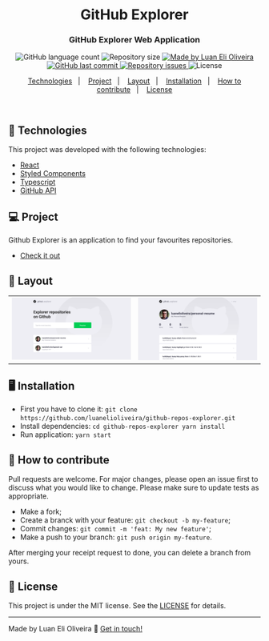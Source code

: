<h1 align="center">
  GitHub Explorer
</h1>

<h3 align="center">
  GitHub Explorer Web Application
</h3>

<p align="center">
  <img alt="GitHub language count" src="https://img.shields.io/github/languages/count/luanelioliveira/github-repos-explorer?color=%2304D361">

  <img alt="Repository size" src="https://img.shields.io/github/repo-size/luanelioliveira/github-repos-explorer">

  <a href="https://www.linkedin.com/in/luanoliveira/" target="_blank">
    <img alt="Made by Luan Eli Oliveira" src="https://img.shields.io/badge/made%20by-Luan%20Eli%20Oliveira-brightgreen">
  </a>

  <a href="https://github.com/luanelioliveira/github-repos-explorer/commits/master">
    <img alt="GitHub last commit" src="https://img.shields.io/github/last-commit/luanelioliveira/github-repos-explorer">
  </a>

  <a href="https://github.com/luanelioliveira/github-repos-explorer/issues">
    <img alt="Repository issues" src="https://img.shields.io/github/issues/luanelioliveira/github-repos-explorer">
  </a>

  <img alt="License" src="https://img.shields.io/badge/license-MIT-brightgreen">
</p>

<p align="center">
  <a href="#rocket-Technologies">Technologies</a>&nbsp;&nbsp;&nbsp;|&nbsp;&nbsp;&nbsp;
  <a href="#-project">Project</a>&nbsp;&nbsp;&nbsp;|&nbsp;&nbsp;&nbsp;
  <a href="#-layout">Layout</a>&nbsp;&nbsp;&nbsp;|&nbsp;&nbsp;&nbsp;
  <a href="#-installation">Installation</a>&nbsp;&nbsp;&nbsp;|&nbsp;&nbsp;&nbsp;
  <a href="#-how-to-contribute">How to contribute</a>&nbsp;&nbsp;&nbsp;|&nbsp;&nbsp;&nbsp;
  <a href="#memo-license">License</a>
</p>

<br>

## :rocket: Technologies

This project was developed with the following technologies:

- [React](https://reactjs.org)
- [Styled Components](https://styled-components.com/)
- [Typescript](https://www.typescriptlang.org/)
- [GitHub API](https://developer.github.com/v4/)

## 💻 Project

<p>Github Explorer is an application to find your favourites repositories.</p>

- [Check it out](https://github-repos-explorer.vercel.app)

## 🔖 Layout

<table>
  <tbody>
	 <tr>
	   <td><img alt="Dashboard" src="./.github/dashboard.png" width="400px" /></td>
	   <td><img alt="GitHub Explorer Repository Detail" src="./.github/repo-info.png" width="400px" /></td>
	 </tr>
  </tbody>
</table>
 
## :desktop_computer: Installation

- First you have to clone it: ```git clone https://github.com/luanelioliveira/github-repos-explorer.git```
- Install dependencies:  ```cd github-repos-explorer yarn install```
- Run application: ```yarn start```

## 🤔 How to contribute
Pull requests are welcome. For major changes, please open an issue first to discuss what you would like to change.
Please make sure to update tests as appropriate.

- Make a fork;
- Create a branck with your feature: `git checkout -b my-feature`;
- Commit changes: `git commit -m 'feat: My new feature'`;
- Make a push to your branch: `git push origin my-feature`.

After merging your receipt request to done, you can delete a branch from yours.

## :memo: License

This project is under the MIT license. See the [LICENSE](LICENSE) for details.

---
Made by Luan Eli Oliveira :wave: [Get in touch!](https://www.linkedin.com/in/luanoliveira/)
